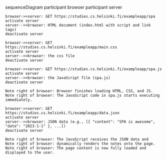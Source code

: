 sequenceDiagram
    participant browser
    participant server

    browser->>server: GET https://studies.cs.helsinki.fi/exampleapp/spa
    activate server
    server-->>browser: HTML document (index.html with script and link tags)
    deactivate server

    browser->>server: GET https://studies.cs.helsinki.fi/exampleapp/main.css
    activate server
    server-->>browser: the css file
    deactivate server

    browser->>server: GET https://studies.cs.helsinki.fi/exampleapp/spa.js
    activate server
    server-->>browser: the JavaScript file (spa.js)
    deactivate server

    Note right of browser: Browser finishes loading HTML, CSS, and JS.
    Note right of browser: The JavaScript code in spa.js starts executing immediately.

    browser->>server: GET https://studies.cs.helsinki.fi/exampleapp/data.json
    activate server
    server-->>browser: JSON data (e.g., [{ "content": "SPA is awesome", "date": "2023-1-1" }, ...])
    deactivate server

    Note right of browser: The JavaScript receives the JSON data and
    Note right of browser: dynamically renders the notes onto the page.
    Note right of browser: The page content is now fully loaded and displayed to the user.